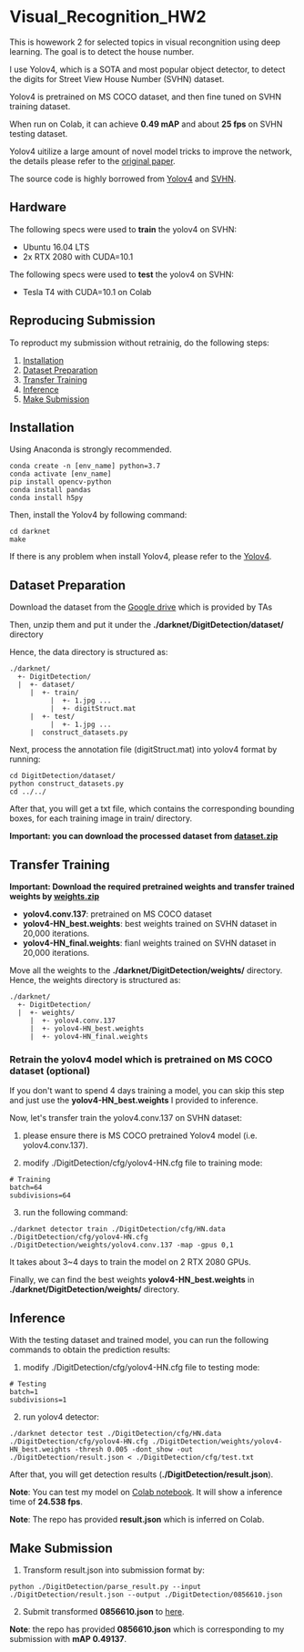 # Visual_Recognition_HW2

This is howework 2 for selected topics in visual recongnition using deep learning. The goal is to detect the house number.

I use Yolov4, which is a SOTA and most popular object detector, to detect the digits for Street View House Number (SVHN) dataset. 

Yolov4 is pretrained on MS COCO dataset, and then fine tuned on SVHN training dataset.

When run on Colab, it can achieve **0.49 mAP** and about **25 fps** on SVHN testing dataset.

Yolov4 uitilize a large amount of novel model tricks to improve the network, the details please refer to the [original paper](https://arxiv.org/abs/2004.10934).

The source code is highly borrowed from [Yolov4](https://github.com/AlexeyAB/darknet) and [SVHN](https://github.com/pavitrakumar78/Street-View-House-Numbers-SVHN-Detection-and-Classification-using-CNN).

## Hardware
The following specs were used to **train** the yolov4 on SVHN:
- Ubuntu 16.04 LTS
- 2x RTX 2080 with CUDA=10.1

The following specs were used to **test** the yolov4 on SVHN:
- Tesla T4 with CUDA=10.1 on Colab


## Reproducing Submission
To reproduct my submission without retrainig, do the following steps:
1. [Installation](#installation)
2. [Dataset Preparation](#dataset-preparation)
3. [Transfer Training](#transfer-training)
4. [Inference](#inference)
5. [Make Submission](#make-submission)

## Installation
Using Anaconda is strongly recommended.
```
conda create -n [env_name] python=3.7
conda activate [env_name]
pip install opencv-python
conda install pandas
conda install h5py
```

Then, install the Yolov4 by following command:
```
cd darknet
make
```

If there is any problem when install Yolov4, please refer to the [Yolov4](https://github.com/AlexeyAB/darknet).

## Dataset Preparation
Download the dataset from the [Google drive](https://drive.google.com/drive/u/1/folders/1Ob5oT9Lcmz7g5mVOcYH3QugA7tV3WsSl) which is provided by TAs

Then, unzip them and put it under the **./darknet/DigitDetection/dataset/** directory

Hence, the data directory is structured as:
```
./darknet/
  +- DigitDetection/
  |  +- dataset/
     |  +- train/
          |  +- 1.jpg ...
          |  +- digitStruct.mat
     |  +- test/
          |  +- 1.jpg ...
     |  construct_datasets.py    
```

Next, process the annotation file (digitStruct.mat) into yolov4 format by running:
```
cd DigitDetection/dataset/
python construct_datasets.py
cd ../../
```
After that, you will get a txt file, which contains the corresponding bounding boxes, for each training image in train/ directory.

**Important: you can download the processed dataset from [dataset.zip](https://drive.google.com/file/d/1dlNmVJmfG9Df9z21hZwKe9hR_h-dPhuG/view?usp=sharing)**

## Transfer Training
**Important: Download the required pretrained weights and transfer trained weights by [weights.zip](https://drive.google.com/file/d/16GZVXv3TJ7jCptoKbXecIS2hxq25dr3H/view?usp=sharing)**

- **yolov4.conv.137**: pretrained on MS COCO dataset
- **yolov4-HN_best.weights**: best weights trained on SVHN dataset in 20,000 iterations.
- **yolov4-HN_final.weights**: fianl weights trained on SVHN dataset in 20,000 iterations. 

Move all the weights to the **./darknet/DigitDetection/weights/** directory.
Hence, the weights directory is structured as:
```
./darknet/
  +- DigitDetection/
  |  +- weights/
     |  +- yolov4.conv.137
     |  +- yolov4-HN_best.weights
     |  +- yolov4-HN_final.weights
```

### Retrain the yolov4 model which is pretrained on MS COCO dataset (optional)
If you don't want to spend 4 days training a model, you can skip this step and just use the **yolov4-HN_best.weights** I provided to inference. 

Now, let's transfer train the yolov4.conv.137 on SVHN dataset:

1. please ensure there is MS COCO pretrained Yolov4 model (i.e. yolov4.conv.137).

2. modify ./DigitDetection/cfg/yolov4-HN.cfg file to training mode:
```
# Training
batch=64
subdivisions=64
```

3. run the following command:
```
./darknet detector train ./DigitDetection/cfg/HN.data ./DigitDetection/cfg/yolov4-HN.cfg ./DigitDetection/weights/yolov4.conv.137 -map -gpus 0,1
```
It takes about 3~4 days to train the model on 2 RTX 2080 GPUs.

Finally, we can find the best weights **yolov4-HN_best.weights** in **./darknet/DigitDetection/weights/** directory.


## Inference
With the testing dataset and trained model, you can run the following commands to obtain the prediction results:

1. modify ./DigitDetection/cfg/yolov4-HN.cfg file to testing mode:
```
# Testing
batch=1
subdivisions=1
```
2. run yolov4 detector:
```
./darknet detector test ./DigitDetection/cfg/HN.data ./DigitDetection/cfg/yolov4-HN.cfg ./DigitDetection/weights/yolov4-HN_best.weights -thresh 0.005 -dont_show -out ./DigitDetection/result.json < ./DigitDetection/cfg/test.txt
```

After that, you will get detection results (**./DigitDetection/result.json**).

**Note**: You can test my model on [Colab notebook](https://colab.research.google.com/drive/1cdcXTFOS86gu9-ziz4vtU19kIUxt_AtG?usp=sharing). It will show a inference time of **24.538 fps**.

**Note**: The repo has provided **result.json** which is inferred on Colab.

## Make Submission
1. Transform result.json into submission format by:
```
python ./DigitDetection/parse_result.py --input ./DigitDetection/result.json --output ./DigitDetection/0856610.json
```
2. Submit transformed **0856610.json** to [here](https://drive.google.com/drive/folders/1QNW9YvzFM7Nmg0PqUqbjgqpFyoo1wBEu).

**Note**: the repo has provided **0856610.json** which is corresponding to my submission with **mAP 0.49137**. 

